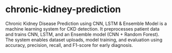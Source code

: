 # chronic-kidney-prediction
Chronic Kidney Disease Prediction using CNN, LSTM &amp; Ensemble Model is a machine learning system for CKD detection. It preprocesses patient data and trains CNN, LSTM, and an Ensemble model (CNN + Random Forest). The system enables dataset uploads, model training, and evaluation using accuracy, precision, recall, and F1-score for early diagnosis.
